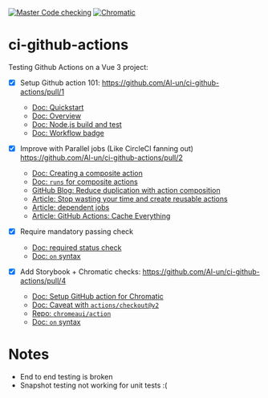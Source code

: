 [![Master Code checking](https://github.com/Al-un/ci-github-actions/actions/workflows/main.yaml/badge.svg?branch=develop)](https://github.com/Al-un/ci-github-actions/actions?query=branch%3Adevelop)
[![Chromatic](https://github.com/Al-un/ci-github-actions/actions/workflows/chromatic.yaml/badge.svg?branch=develop)](https://www.chromatic.com/builds?appId=613c33aa6a019e003a9e8764&branch=develop)

# ci-github-actions

Testing Github Actions on a Vue 3 project:

- [x] Setup Github action 101: https://github.com/Al-un/ci-github-actions/pull/1

  - [Doc: Quickstart](https://docs.github.com/en/actions/quickstart)
  - [Doc: Overview](https://docs.github.com/en/actions/learn-github-actions/understanding-github-actions)
  - [Doc: Node.js build and test](https://docs.github.com/en/actions/guides/building-and-testing-nodejs?learn=continuous_integration)
  - [Doc: Workflow badge](https://docs.github.com/en/actions/monitoring-and-troubleshooting-workflows/adding-a-workflow-status-badge)

- [x] Improve with Parallel jobs (Like CircleCI fanning out) https://github.com/Al-un/ci-github-actions/pull/2

  - [Doc: Creating a composite action](https://docs.github.com/en/actions/creating-actions/creating-a-composite-action?learn=create_actions)
  - [Doc: `runs` for composite actions](https://docs.github.com/en/actions/creating-actions/metadata-syntax-for-github-actions#runs-for-composite-actions)
  - [GitHub Blog: Reduce duplication with action composition](https://github.blog/changelog/2021-08-25-github-actions-reduce-duplication-with-action-composition/)
  - [Article: Stop wasting your time and create reusable actions](https://dev.to/n3wt0n/github-composite-actions-nest-actions-within-actions-3e5l)
  - [Article: dependent jobs](https://www.edwardthomson.com/blog/github_actions_17_dependent_jobs.html)
  - [Article: GitHub Actions: Cache Everything](https://www.jonathan-wilkinson.com/github-actions-cache-everything)

- [x] Require mandatory passing check

  - [Doc: required status check](https://docs.github.com/en/repositories/configuring-branches-and-merges-in-your-repository/defining-the-mergeability-of-pull-requests/troubleshooting-required-status-checks)
  - [Doc: `on` syntax](https://docs.github.com/en/actions/reference/workflow-syntax-for-github-actions#on)

- [x] Add Storybook + Chromatic checks: https://github.com/Al-un/ci-github-actions/pull/4
  - [Doc: Setup GitHub action for Chromatic](https://www.chromatic.com/docs/github-actions)
  - [Doc: Caveat with `actions/checkout@v2`](https://www.chromatic.com/docs/github-actions#support-for-codeactionscheckoutv2code)
  - [Repo: `chromeaui/action`](https://github.com/chromaui/action)
  - [Doc: `on` syntax](https://docs.github.com/en/actions/reference/workflow-syntax-for-github-actions#onpushpull_requestbranchestags)

# Notes

- End to end testing is broken
- Snapshot testing not working for unit tests :(
